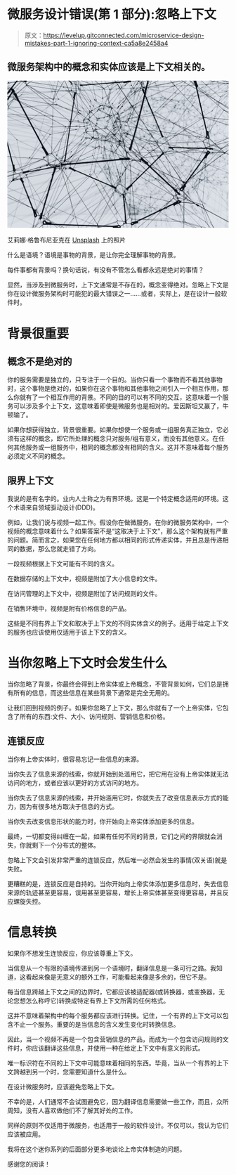 # 微服务设计错误(第 1 部分):忽略上下文

> 原文：<https://levelup.gitconnected.com/microservice-design-mistakes-part-1-ignoring-context-ca5a8e2458a4>

## 微服务架构中的概念和实体应该是上下文相关的。

![](img/4eceaf837aef50cffa788014dadd444b.png)

艾莉娜·格鲁布尼亚克在 [Unsplash](https://unsplash.com?utm_source=medium&utm_medium=referral) 上的照片

什么是语境？语境是事物的背景，是让你完全理解事物的背景。

每件事都有背景吗？换句话说，有没有不管怎么看都永远是绝对的事情？

显然，当涉及到微服务时，上下文通常是不存在的，概念变得绝对。忽略上下文是你在设计微服务架构时可能犯的最大错误之一……或者，实际上，是在设计一般软件时。

# 背景很重要

## 概念不是绝对的

你的服务需要是独立的，只专注于一个目的。当你只看一个事物而不看其他事物时，这个事物是绝对的，如果你在这个事物和其他事物之间引入一个相互作用，那么你就有了一个相互作用的背景。不同的目的可以有不同的交互，这意味着一个服务可以涉及多个上下文，这意味着即使是微服务也是相对的。爱因斯坦又赢了，牛顿输了。

如果你想获得独立，背景很重要。如果你想使一个服务或一组服务真正独立，它必须有这样的概念，即它所处理的概念只对服务/组有意义，而没有其他意义。在任何其他服务或一组服务中，相同的概念都没有相同的含义。这并不意味着每个服务必须定义不同的概念。

## 限界上下文

我说的是有名字的。业内人士称之为有界环境。这是一个特定概念适用的环境。这个术语来自领域驱动设计(DDD)。

例如，让我们说与视频一起工作。假设你在做微服务。在你的微服务架构中，一个视频的概念意味着什么？如果答案不是“这取决于上下文”，那么这个架构就有严重的问题。简而言之，如果您在任何地方都以相同的形式传递实体，并且总是传递相同的数据，那么您就走错了方向。

一段视频根据上下文可能有不同的含义。

在数据存储的上下文中，视频是附加了大小信息的文件。

在访问管理的上下文中，视频是附加了访问规则的文件。

在销售环境中，视频是附有价格信息的产品。

这些是不同有界上下文和取决于上下文的不同实体含义的例子。适用于给定上下文的服务也应该使用仅适用于该上下文的含义。

# 当你忽略上下文时会发生什么

当你忽略了背景，你最终会得到上帝实体或上帝概念，不管背景如何，它们总是拥有所有的信息，而这些信息在某些背景下通常是完全无用的。

让我们回到视频的例子。如果你忽略了上下文，那么你就有了一个上帝实体，它包含了所有的东西:文件、大小、访问规则、营销信息和价格。

## 连锁反应

当你有上帝实体时，很容易忘记一些信息的来源。

当你失去了信息来源的线索，你就开始到处滥用它，把它用在没有上帝实体就无法访问的地方，或者应该以更好的方式访问的地方。

当你失去了信息来源的线索，并开始滥用它时，你就失去了改变信息表示方式的能力，因为有很多地方取决于信息的方式。

当你失去改变信息形状的能力时，你开始向上帝实体添加更多的信息。

最终，一切都变得纠缠在一起，如果有任何不同的背景，它们之间的界限就会消失，你就剩下一个分布式的整体。

忽略上下文会引发非常严重的连锁反应，然后唯一必然会发生的事情(双关语)就是失败。

更糟糕的是，连锁反应是自持的。当你开始向上帝实体添加更多信息时，失去信息来源的轨迹甚至更容易，误用甚至更容易，增长上帝实体甚至变得更容易，并且反应螺旋失控。

# 信息转换

如果你不想发生连锁反应，你应该尊重上下文。

当信息从一个有限的语境传递到另一个语境时，翻译信息是一条可行之路。我知道，这看起来像是无意义的额外工作，可能看起来像是多余的，但它不是。

每当信息跨越上下文之间的边界时，它都应该被适配器(或转换器，或变换器，无论您想怎么称呼它)转换成特定有界上下文所需的任何格式。

这并不意味着架构中的每个服务都应该进行转换。记住，一个有界的上下文可以包含不止一个服务。重要的是当信息的含义发生变化时转换信息。

因此，当一个视频不再是一个包含营销信息的产品，而成为一个包含访问规则的文件时，你应该翻译这些信息，并使用一种在给定上下文中有意义的形式。

唯一标识符在不同的上下文中可能意味着相同的东西。毕竟，当从一个有界的上下文跨越到另一个时，您需要知道什么是什么。

在设计微服务时，应该避免忽略上下文。

不幸的是，人们通常不会试图避免它，因为翻译信息需要做一些工作，而且，众所周知，没有人喜欢做他们不了解其好处的工作。

同样的原则不仅适用于微服务，也适用于一般的软件设计。不仅可以，我认为它们应该被应用。

我将在这个迷你系列的后面部分更多地谈论上帝实体制造的问题。

感谢您的阅读！